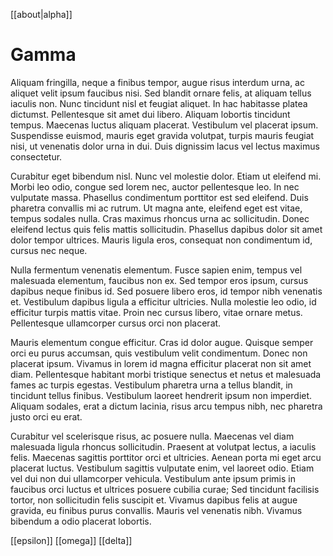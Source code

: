[[about|alpha]]
# Gamma
Aliquam fringilla, neque a finibus tempor, augue risus interdum urna, ac aliquet velit ipsum faucibus nisi. Sed blandit ornare felis, at aliquam tellus iaculis non. Nunc tincidunt nisl et feugiat aliquet. In hac habitasse platea dictumst. Pellentesque sit amet dui libero. Aliquam lobortis tincidunt tempus. Maecenas luctus aliquam placerat. Vestibulum vel placerat ipsum. Suspendisse euismod, mauris eget gravida volutpat, turpis mauris feugiat nisi, ut venenatis dolor urna in dui. Duis dignissim lacus vel lectus maximus consectetur.

Curabitur eget bibendum nisl. Nunc vel molestie dolor. Etiam ut eleifend mi. Morbi leo odio, congue sed lorem nec, auctor pellentesque leo. In nec vulputate massa. Phasellus condimentum porttitor est sed eleifend. Duis pharetra convallis mi ac rutrum. Ut magna ante, eleifend eget est vitae, tempus sodales nulla. Cras maximus rhoncus urna ac sollicitudin. Donec eleifend lectus quis felis mattis sollicitudin. Phasellus dapibus dolor sit amet dolor tempor ultrices. Mauris ligula eros, consequat non condimentum id, cursus nec neque.

Nulla fermentum venenatis elementum. Fusce sapien enim, tempus vel malesuada elementum, faucibus non ex. Sed tempor eros ipsum, cursus dapibus neque finibus id. Sed posuere libero eros, id tempor nibh venenatis et. Vestibulum dapibus ligula a efficitur ultricies. Nulla molestie leo odio, id efficitur turpis mattis vitae. Proin nec cursus libero, vitae ornare metus. Pellentesque ullamcorper cursus orci non placerat.

Mauris elementum congue efficitur. Cras id dolor augue. Quisque semper orci eu purus accumsan, quis vestibulum velit condimentum. Donec non placerat ipsum. Vivamus in lorem id magna efficitur placerat non sit amet diam. Pellentesque habitant morbi tristique senectus et netus et malesuada fames ac turpis egestas. Vestibulum pharetra urna a tellus blandit, in tincidunt tellus finibus. Vestibulum laoreet hendrerit ipsum non imperdiet. Aliquam sodales, erat a dictum lacinia, risus arcu tempus nibh, nec pharetra justo orci eu erat.

Curabitur vel scelerisque risus, ac posuere nulla. Maecenas vel diam malesuada ligula rhoncus sollicitudin. Praesent at volutpat lectus, a iaculis felis. Maecenas sagittis porttitor orci et ultricies. Aenean porta mi eget arcu placerat luctus. Vestibulum sagittis vulputate enim, vel laoreet odio. Etiam vel dui non dui ullamcorper vehicula. Vestibulum ante ipsum primis in faucibus orci luctus et ultrices posuere cubilia curae; Sed tincidunt facilisis tortor, non sollicitudin felis suscipit et. Vivamus dapibus felis at augue gravida, eu finibus purus convallis. Mauris vel venenatis nibh. Vivamus bibendum a odio placerat lobortis. 

[[epsilon]]
[[omega]]
[[delta]]
